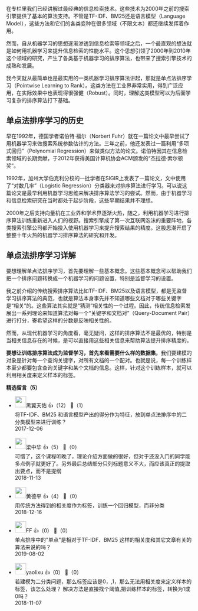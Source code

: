 在专栏里我们已经讲解过最经典的信息检索技术。这些技术为2000年之前的搜索引擎提供了基本的算法支持。不管是TF-IDF、BM25还是语言模型（Language Model），这些方法和它们的各类变种在很多领域（不限文本）都还继续发挥着作用。

然而，自从机器学习的思想逐渐渗透到信息检索等领域之后，一个最直观的想法就是如何用机器学习来提升信息检索的性能水平。这个思想引领了2000年到2010年这个领域的研究，产生了各类基于机器学习的排序算法，也带来了搜索引擎技术的成熟和发展。

我今天就从最简单也是最实用的一类机器学习排序算法讲起，那就是单点法排序学习（Pointwise Learning to Rank）。这类方法在工业界非常实用，得到广泛应用，在实际效果中也表现得很强健（Robust）。同时，理解这类模型可以为后面学习复杂的排序算法打下基础。

## 单点法排序学习的历史

早在1992年，德国学者诺伯特·福尔（Norbert Fuhr）就在一篇论文中最早尝试了用机器学习来做搜索系统参数估计的方法。三年之前，他还发表过一篇利用“多项式回归”（Polynomial Regression）来做类似方法的论文。诺伯特因其在信息检索领域的长期贡献，于2012年获得美国计算机协会ACM颁发的“杰拉德·索尔顿奖”。

1992年，加州大学伯克利分校的一批学者在SIGIR上发表了一篇论文，文中使用了“对数几率”（Logistic Regression）分类器来对排序算法进行学习。可以说这篇论文是最早利用机器学习思维来解决排序算法学习的尝试。然而，由于机器学习和信息检索研究在当时都处于起步阶段，这些早期结果并不理想。

2000年之后支持向量机在工业界和学术界逐渐火热，随之，利用机器学习进行排序算法训练重新进入人们的视野。搜索引擎成了第一次互联网泡沫的重要阵地，各类搜索引擎公司都开始投入使用机器学习来提升搜索结果的精度。这股思潮开启了整整十年火热的机器学习排序算法的研究和开发。

## 单点法排序学习详解

要想理解单点法排序学习，首先要理解一些基本概念。这些基本概念可以帮助我们把一个排序问题转换成一个机器学习的问题设置，特别是监督学习的设置。

我之前介绍的传统搜索排序算法比如TF-IDF、BM25以及语言模型，都是无监督学习排序算法的典范，也就是算法本身事先并不知道哪些文档对于哪些关键字是“相关”的。这些算法其实就是“猜测”相关性的一个过程。因此，传统信息检索发展出一系列理论来知道算法对每一个“关键字和文档对”（Query-Document Pair）进行打分，寄希望这样的分数是反映相关性的。

然而，从现代机器学习的角度看，毫无疑问，这样的排序算法不是最优的，特别是当相关信息存在的时候，是可以直接用这些相关信息来帮助算法提升排序精度的。

**要想让训练排序算法成为监督学习，首先来看需要什么样的数据集**。我们要建模的对象是针对每一个查询关键字，对所有文档的一个配对。也就是说，每一个训练样本至少都要包含查询关键字和某个文档的信息。这样，针对这个训练样本，就可以利用相关度来定义样本的标签。
<div><strong>精选留言（5）</strong></div><ul>
<li><img src="https://static001.geekbang.org/account/avatar/00/0f/8e/c7/3ad139d6.jpg" width="30px"><span>黑翼天佑</span> 👍（12） 💬（1）<div>将TF-IDF、BM25 和语言模型产出的得分作为特征，放到单点法排序中的二分类模型来进行训练？</div>2017-12-06</li><br/><li><img src="https://static001.geekbang.org/account/avatar/00/0f/5c/c5/1231d633.jpg" width="30px"><span>梁中华</span> 👍（5） 💬（0）<div>可惜了，这个课程听晚了，理论介绍方面做的很好，但对于还没入门的同学能多点例子就更好了。另外最后总结部分只列标题意义不大，而应该真正的提取出要点，而不是提纲</div>2018-11-13</li><br/><li><img src="https://static001.geekbang.org/account/avatar/00/0f/6c/9f/0343d633.jpg" width="30px"><span>黄德平</span> 👍（4） 💬（0）<div>用传统方法得到的相关度作为标签，训练一个回归模型，而非分类</div>2018-12-16</li><br/><li><img src="https://static001.geekbang.org/account/avatar/00/11/4c/be/25919d4b.jpg" width="30px"><span>FF</span> 👍（0） 💬（0）<div>单点排序中的&quot;单点&quot;是相对于TF-IDF、BM25 这样的相关度和其它文章有关的算法来说的吗？</div>2019-08-02</li><br/><li><img src="https://static001.geekbang.org/account/avatar/00/11/89/5b/cc06e436.jpg" width="30px"><span>yaolixu</span> 👍（0） 💬（0）<div>若建模为二分类问题，那么标签应该是0，,1，那么无法用相关度来定义样本的标签，该怎么处理？
解决方法是直接找个阈值,把训练样本的标签，转换为1或0吗？</div>2018-11-07</li><br/>
</ul>